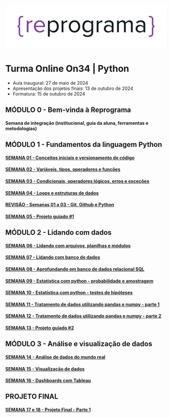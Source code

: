 <h1 align="center">
  <img src="assets/reprograma-fundos-claros.png" alt="logo reprograma" width="500">
</h1>

# Turma Online On34 | Python 
* Aula inaugural: 27 de maio de 2024
* Apresentação dos projetos finais: 13 de outubro de 2024
* Formatura: 15 de outubro de 2024

## MÓDULO 0 - Bem-vinda à Reprograma
#### Semana de integração (institucional, guia da aluna, ferramentas e metodologias)

## MÓDULO 1 - Fundamentos da linguagem Python
#### [SEMANA 01 - Conceitos iniciais e versionamento de código](https://github.com/reprograma/on34-python-s01-conceitos-iniciais)
#### [SEMANA 02 - Variáveis, tipos, operadores e funções](https://github.com/reprograma/on34-python-s02-logica-I)
#### [SEMANA 03 - Condicionais, operadores lógicos, erros e exceções](https://github.com/reprograma/on34-python-s03-logica-II)
#### [SEMANA 04 - Loops e estruturas de dados](https://github.com/reprograma/on34-python-s04-logica-III)
#### [REVISÃO - Semanas 01 a 03 - Git, Github e Python](https://github.com/reprograma/on33-on34-on35-python-s04-revisao-modulo-I/)
#### [SEMANA 05 - Projeto guiado #1](https://github.com/reprograma/on34-python-s05-projeto-guiado-I)

## MÓDULO 2 - Lidando com dados
#### [SEMANA 06 - Lidando com arquivos, planilhas e módulos](https://github.com/reprograma/on34-python-s06-arquivos-planilhas-modulos)
#### [SEMANA 07 - Lidando com banco de dados](https://github.com/reprograma/on34-python-s07-banco-de-dados-I)
#### [SEMANA 08 - Aprofundando em banco de dados relacional SQL ](https://github.com/reprograma/on34-python-s08-banco-de-dados-II)
#### [SEMANA 09 - Estatística com python - probabilidade e amostragem](https://github.com/reprograma/on34-python-s09-estatistica-I)
#### [SEMANA 10 - Estatística com python - testes de hipóteses](https://github.com/reprograma/on34-python-s10-estatistica-II)
#### [SEMANA 11 - Tratamento de dados utilizando pandas e numpy - parte 1](https://github.com/reprograma/on34-python-s11-pandas-numpy-I)
#### [SEMANA 12 - Tratamento de dados utilizando pandas e numpy - parte 2](https://github.com/reprograma/on34-python-s12-pandas-numpy-II)
#### [SEMANA 13 - Projeto guiado #2](https://github.com/reprograma/on34-python-s13-projeto-guiado-II)

## MÓDULO 3 - Análise e visualização de dados
#### [SEMANA 14 - Análise de dados do mundo real](https://github.com/reprograma/on34-python-s14-analise-de-dados)
#### [SEMANA 15 - Visualização de dados](https://github.com/reprograma/on34-python-s15-visualizacao-de-dados)
#### [SEMANA 16 - Dashboards com Tableau](https://github.com/reprograma/on34-python-s16-dashboard-tableau)

## PROJETO FINAL
#### [SEMANA 17 e 18 - Projeto Final - Parte 1](https://github.com/reprograma/on34-python-s17-s18-projeto-final)
